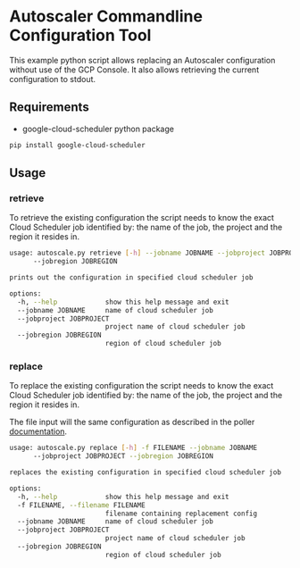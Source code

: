 # Autoscaler Commandline Configuration Tool

This example python script allows replacing an Autoscaler configuration without
use of the GCP Console. It also allows retrieving the current configuration to 
stdout.

## Requirements

* google-cloud-scheduler python package

```bash
pip install google-cloud-scheduler
```


## Usage

### retrieve

To retrieve the existing configuration the script needs to know the exact Cloud
Scheduler job identified by:
the name of the job, the project and the region it resides in.

```bash
usage: autoscale.py retrieve [-h] --jobname JOBNAME --jobproject JOBPROJECT
      --jobregion JOBREGION

prints out the configuration in specified cloud scheduler job

options:
  -h, --help            show this help message and exit
  --jobname JOBNAME     name of cloud scheduler job
  --jobproject JOBPROJECT
                        project name of cloud scheduler job
  --jobregion JOBREGION
                        region of cloud scheduler job
```

### replace

To replace the existing configuration the script needs to know the exact Cloud
Scheduler job identified by:
the name of the job, the project and the region it resides in.

The file input will the same configuration as described in the poller
[documentation](https://github.com/cloudspannerecosystem/autoscaler/blob/master/poller/README.md).

```bash
usage: autoscale.py replace [-h] -f FILENAME --jobname JOBNAME
      --jobproject JOBPROJECT --jobregion JOBREGION

replaces the existing configuration in specified cloud scheduler job

options:
  -h, --help            show this help message and exit
  -f FILENAME, --filename FILENAME
                        filename containing replacement config
  --jobname JOBNAME     name of cloud scheduler job
  --jobproject JOBPROJECT
                        project name of cloud scheduler job
  --jobregion JOBREGION
                        region of cloud scheduler job
```